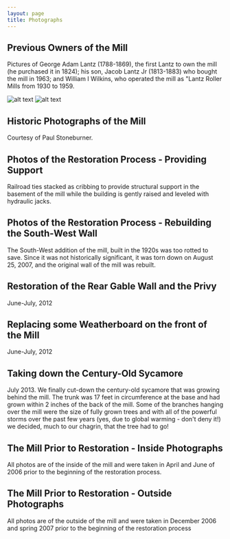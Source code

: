 ```yaml
---
layout: page
title: Photographs
---
```


## Previous Owners of the Mill
Pictures of George Adam Lantz (1788-1869), the first Lantz to own the mill (he purchased it in 1824); his son, Jacob Lantz Jr (1813-1883) who bought the mill in 1963; and William I Wilkins, who operated the mill as "Lantz Roller Mills from 1930 to 1959. 

![alt text]({{site.url}}{{site.baseurl}}/img/src/George%20Lantz_tn.jpg "George Lantz")
![alt text]({{site.url}}{{site.baseurl}}/img/src/Jacob%20Lantz_tn.jpg "Jacob Lantz")

## Historic Photographs of the Mill
Courtesy of Paul Stoneburner.

## Photos of the Restoration Process - Providing Support
Railroad ties stacked as cribbing to provide structural support in the basement of the mill while the building is gently raised and leveled with hydraulic jacks.

## Photos of the Restoration Process - Rebuilding the South-West Wall
The South-West addition of the mill, built in the 1920s was too rotted to save. Since it was not historically significant, it was torn down on August 25, 2007, and the original wall of the mill was rebuilt.

## Restoration of the Rear Gable Wall and the Privy
June-July, 2012

## Replacing some Weatherboard on the front of the Mill
June-July, 2012

## Taking down the Century-Old Sycamore 
July 2013. We finally cut-down the century-old sycamore that was growing behind the mill.  The trunk was 17 feet in circumference at the base and had grown within 2 inches of the back of the mill.  Some of the branches hanging over the mill were the size of fully grown trees and with all of the powerful storms over the past few years (yes, due to global warming - don't deny it!) we decided, much to our chagrin, that the tree had to go!

## The Mill Prior to Restoration - Inside Photographs
All photos are of the inside of the mill and were taken in April and June of 2006 prior to the beginning of the restoration process.

## The Mill Prior to Restoration - Outside Photographs
All photos are of the outside of the mill and were taken in December 2006 and spring 2007 prior to the beginning of the restoration process
